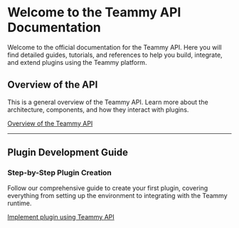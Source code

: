 # **Welcome to the Teammy API Documentation**

Welcome to the official documentation for the Teammy API. Here you will find detailed guides, tutorials, and references to help you build, integrate, and extend plugins using the Teammy platform.

## **Overview of the API**

This is a general overview of the Teammy API. Learn more about the architecture, components, and how they interact with plugins.

[Overview of the Teammy API](reference/reference.md)

---

## **Plugin Development Guide**

### Step-by-Step Plugin Creation
Follow our comprehensive guide to create your first plugin, covering everything from setting up the environment to integrating with the Teammy runtime.

[Implement plugin using Teammy API](guides/how-to-guides.md)